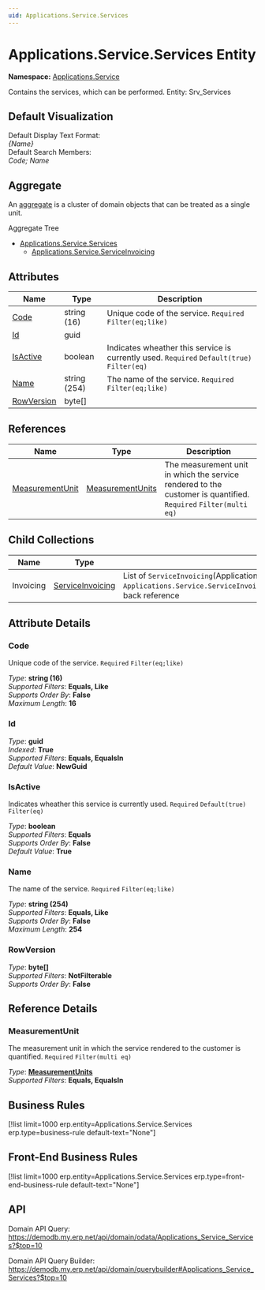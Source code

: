 ```yaml
---
uid: Applications.Service.Services
---
```

# Applications.Service.Services Entity

**Namespace:** [Applications.Service](Applications.Service.md)  

Contains the services, which can be performed. Entity: Srv_Services

## Default Visualization
Default Display Text Format:  
_{Name}_  
Default Search Members:  
_Code; Name_  

## Aggregate
An [aggregate](https://docs.erp.net/tech/advanced/concepts/aggregates.html) is a cluster of domain objects that can be treated as a single unit.  

Aggregate Tree  
* [Applications.Service.Services](Applications.Service.Services.md)  
  * [Applications.Service.ServiceInvoicing](Applications.Service.ServiceInvoicing.md)  

## Attributes

| Name | Type | Description |
| ---- | ---- | --- |
| [Code](Applications.Service.Services.md#code) | string (16) | Unique code of the service. `Required` `Filter(eq;like)` 
| [Id](Applications.Service.Services.md#id) | guid |  
| [IsActive](Applications.Service.Services.md#isactive) | boolean | Indicates wheather this service is currently used. `Required` `Default(true)` `Filter(eq)` 
| [Name](Applications.Service.Services.md#name) | string (254) | The name of the service. `Required` `Filter(eq;like)` 
| [RowVersion](Applications.Service.Services.md#rowversion) | byte[] |  

## References

| Name | Type | Description |
| ---- | ---- | --- |
| [MeasurementUnit](Applications.Service.Services.md#measurementunit) | [MeasurementUnits](General.MeasurementUnits.md) | The measurement unit in which the service rendered to the customer is quantified. `Required` `Filter(multi eq)` |

## Child Collections

| Name | Type | Description |
| ---- | ---- | --- |
| Invoicing | [ServiceInvoicing](Applications.Service.ServiceInvoicing.md) | List of `ServiceInvoicing`(Applications.Service.ServiceInvoicing.md) child objects, based on the `Applications.Service.ServiceInvoicing.Service`(Applications.Service.ServiceInvoicing.md#service) back reference 


## Attribute Details

### Code

Unique code of the service. `Required` `Filter(eq;like)`

_Type_: **string (16)**  
_Supported Filters_: **Equals, Like**  
_Supports Order By_: **False**  
_Maximum Length_: **16**  

### Id

_Type_: **guid**  
_Indexed_: **True**  
_Supported Filters_: **Equals, EqualsIn**  
_Default Value_: **NewGuid**  

### IsActive

Indicates wheather this service is currently used. `Required` `Default(true)` `Filter(eq)`

_Type_: **boolean**  
_Supported Filters_: **Equals**  
_Supports Order By_: **False**  
_Default Value_: **True**  

### Name

The name of the service. `Required` `Filter(eq;like)`

_Type_: **string (254)**  
_Supported Filters_: **Equals, Like**  
_Supports Order By_: **False**  
_Maximum Length_: **254**  

### RowVersion

_Type_: **byte[]**  
_Supported Filters_: **NotFilterable**  
_Supports Order By_: **False**  


## Reference Details

### MeasurementUnit

The measurement unit in which the service rendered to the customer is quantified. `Required` `Filter(multi eq)`

_Type_: **[MeasurementUnits](General.MeasurementUnits.md)**  
_Supported Filters_: **Equals, EqualsIn**  



## Business Rules

[!list limit=1000 erp.entity=Applications.Service.Services erp.type=business-rule default-text="None"]

## Front-End Business Rules

[!list limit=1000 erp.entity=Applications.Service.Services erp.type=front-end-business-rule default-text="None"]

## API

Domain API Query:
<https://demodb.my.erp.net/api/domain/odata/Applications_Service_Services?$top=10>

Domain API Query Builder:
<https://demodb.my.erp.net/api/domain/querybuilder#Applications_Service_Services?$top=10>


